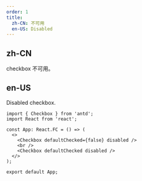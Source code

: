 ```yaml
---
order: 1
title:
  zh-CN: 不可用
  en-US: Disabled
---
```


## zh-CN

checkbox 不可用。

## en-US

Disabled checkbox.

```tsx
import { Checkbox } from 'antd';
import React from 'react';

const App: React.FC = () => (
  <>
    <Checkbox defaultChecked={false} disabled />
    <br />
    <Checkbox defaultChecked disabled />
  </>
);

export default App;
```
